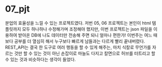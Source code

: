 # 07_pjt
분업의 효율성을 느낄 수 있는 프로젝트였다.
저번 05, 06 프로젝트는 본인이 html 템플릿까지 모두 하나하나 수정해가며 조정해야 했지만, 이번 프로젝트는 json 파일을 이용하여 받아온 DB에 나도 데이터만 전송해 주면 되니 얼마나 편한가!
이번주는 여느 때보다 공부를 더 열심히 해서 누구보다 빠르게 남들과는 다르게 빨리 끝내버렸다.
REST_API는 결국 한 도구로 여러 행동을 할 수 있게 해주는, 마치 식칼로 무언가를 자르는 것만 할 수 있는 것이 아닌 손잡이로 마늘도 다지고 칼면으로 허브를 터트리고 할 수 있는 것과 비슷하다는 생각이 들었다.